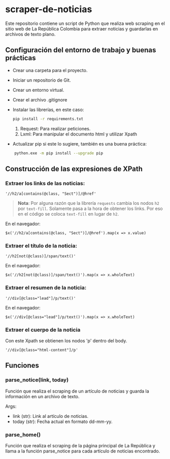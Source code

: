 # scraper-de-noticias
Este repositorio contiene un script de Python que realiza web scraping en el sitio web de La República Colombia para extraer noticias y guardarlas en archivos de texto plano.

## Configuración del entorno de trabajo y buenas prácticas 
- Crear una carpeta para el proyecto.
- Iniciar un repositorio de Git.
- Crear un entorno virtual.
- Crear el archivo .gitignore
- Instalar las librerías, en este caso:
	```bash
	pip install -r requirements.txt
	```
	1.  Request: Para realizar peticiones.
	2.  Lxml: Para manipular el documento html y utilizar Xpath
	
- Actualizar pip si este lo sugiere, también es una buena práctica:
```bash
	python.exe -m pip install --upgrade pip
```

## Construcción de las expresiones de XPath
### Extraer los links de las noticias:
```
'//h2/a[contains(@class, "Sect")]/@href'
```
>**Nota**: 
>Por alguna razón que la librería `requests` cambia los nodos `h2` por `text-fill`. Solamente pasa a la hora de obtener los links.
>Por eso en el código se coloca `text-fill` en lugar de `h2`.

En el navegador:
```
$x('//h2/a[contains(@class, "Sect")]/@href').map(x => x.value)
```

### Extraer el título de la noticia:
```
'//h2[not(@class)]/span/text()'
```
En el navegador:
```
$x('//h2[not(@class)]/span/text()').map(x => x.wholeText)
```

### Extraer el resumen de la noticia:
```
'//div[@class="lead"]/p/text()'
```
En el navegador:
```
$x('//div[@class="lead"]/p/text()').map(x => x.wholeText)
```

### Extraer el cuerpo de la noticia
Con este Xpath se obtienen los nodos 'p' dentro del body.
```
'//div[@class="html-content"]/p'
```

## Funciones
### parse_notice(link, today)
Función que realiza el scraping de un artículo de noticias y guarda la información en un archivo de texto.
    
Args:
- link (str): Link al artículo de noticias.
- today (str): Fecha actual en formato dd-mm-yy.
        
### parse_home()
Función que realiza el scraping de la página principal de La República y llama a la función parse_notice para cada artículo de noticias encontrado.
